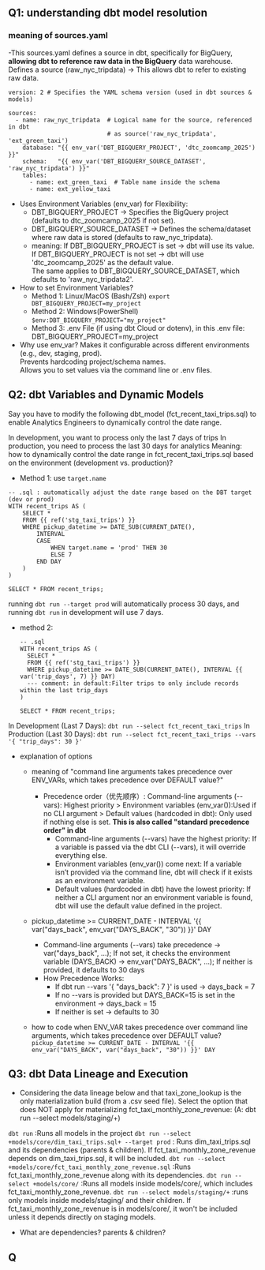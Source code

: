 ## Q1: understanding dbt model resolution
### meaning of sources.yaml
-This sources.yaml defines a source in dbt, specifically for BigQuery, __allowing dbt to reference raw data in the BigQuery__ data warehouse. \
Defines a source (raw_nyc_tripdata) → This allows dbt to refer to existing raw data.
```
version: 2 # Specifies the YAML schema version (used in dbt sources & models)

sources:
  - name: raw_nyc_tripdata  # Logical name for the source, referenced in dbt 
                            # as source('raw_nyc_tripdata', 'ext_green_taxi')
    database: "{{ env_var('DBT_BIGQUERY_PROJECT', 'dtc_zoomcamp_2025') }}"
    schema:   "{{ env_var('DBT_BIGQUERY_SOURCE_DATASET', 'raw_nyc_tripdata') }}"
    tables:
      - name: ext_green_taxi  # Table name inside the schema
      - name: ext_yellow_taxi
```
- Uses Environment Variables (env_var) for Flexibility:
    - DBT_BIGQUERY_PROJECT → Specifies the BigQuery project (defaults to dtc_zoomcamp_2025 if not set).
    - DBT_BIGQUERY_SOURCE_DATASET → Defines the schema/dataset where raw data is stored (defaults to raw_nyc_tripdata).
    - meaning: If DBT_BIGQUERY_PROJECT is set → dbt will use its value. \
      If DBT_BIGQUERY_PROJECT is not set → dbt will use 'dtc_zoomcamp_2025' as the default value. \
      The same applies to DBT_BIGQUERY_SOURCE_DATASET, which defaults to 'raw_nyc_tripdata2'.
- How to set Environment Variables?
    - Method 1: Linux/MacOS (Bash/Zsh) `export DBT_BIGQUERY_PROJECT=my_project`
    - Method 2: Windows(PowerShell) `$env:DBT_BIGQUERY_PROJECT="my_project"`
    - Method 3: .env File (if using dbt Cloud or dotenv), in this .env file: DBT_BIGQUERY_PROJECT=my_project
- Why use env_var?
  Makes it configurable across different environments (e.g., dev, staging, prod). \
  Prevents hardcoding project/schema names. \
  Allows you to set values via the command line or .env files.

## Q2: dbt Variables and Dynamic Models
Say you have to modify the following dbt_model (fct_recent_taxi_trips.sql) to enable Analytics Engineers to dynamically control the date range.

In development, you want to process only the last 7 days of trips
In production, you need to process the last 30 days for analytics
 Meaning: how to dynamically control the date range in fct_recent_taxi_trips.sql based on the environment (development vs. production)?

- Method 1: use `target.name`
```
-- .sql : automatically adjust the date range based on the DBT target (dev or prod)
WITH recent_trips AS (
    SELECT *
    FROM {{ ref('stg_taxi_trips') }}
    WHERE pickup_datetime >= DATE_SUB(CURRENT_DATE(), 
        INTERVAL 
        CASE 
            WHEN target.name = 'prod' THEN 30
            ELSE 7 
        END DAY
    )
)

SELECT * FROM recent_trips;
```
running `dbt run --target prod` will automatically process 30 days, and running `dbt run` in development will use 7 days.

- method 2:
  ```
  -- .sql
  WITH recent_trips AS (
    SELECT *
    FROM {{ ref('stg_taxi_trips') }}
    WHERE pickup_datetime >= DATE_SUB(CURRENT_DATE(), INTERVAL {{ var('trip_days', 7) }} DAY)
    --- comment: in default:Filter trips to only include records within the last trip_days
  )

  SELECT * FROM recent_trips;
  ```
In Development (Last 7 Days): `dbt run --select fct_recent_taxi_trips`
In Production (Last 30 Days): `dbt run --select fct_recent_taxi_trips --vars '{ "trip_days": 30 }'`

- explanation of options
  - meaning of "command line arguments takes precedence over ENV_VARs, which takes precedence over DEFAULT value?"
    - Precedence order（优先顺序）: Command-line arguments (--vars): Highest priority > Environment variables (env_var()):Used if no CLI argument > Default values (hardcoded in dbt): Only used if nothing else is set. __This is also called "standard precedence order" in dbt__
      - Command-line arguments (--vars) have the highest priority: If a variable is passed via the dbt CLI (--vars), it will override everything else.
      - Environment variables (env_var()) come next: If a variable isn’t provided via the command line, dbt will check if it exists as an environment variable.
      - Default values (hardcoded in dbt) have the lowest priority: If neither a CLI argument nor an environment variable is found, dbt will use the default value defined in the project.

  - pickup_datetime >= CURRENT_DATE - INTERVAL '{{ var("days_back", env_var("DAYS_BACK", "30")) }}' DAY 
    - Command-line arguments (--vars) take precedence → var("days_back", …); If not set, it checks the environment variable (DAYS_BACK) → env_var("DAYS_BACK", …); If neither is provided, it defaults to 30 days
    - How Precedence Works:
      - If dbt run --vars '{ "days_back": 7 }' is used → days_back = 7
      - If no --vars is provided but DAYS_BACK=15 is set in the environment → days_back = 15
      - If neither is set → defaults to 30
  - how to code when ENV_VAR takes precedence over command line arguments, which takes precedence over DEFAULT value?
     ``` pickup_datetime >= CURRENT_DATE - INTERVAL '{{ env_var("DAYS_BACK", var("days_back", "30")) }}' DAY ```
    
## Q3: dbt Data Lineage and Execution
- Considering the data lineage below and that taxi_zone_lookup is the only materialization build (from a .csv seed file). Select the option that does NOT apply for materializing fct_taxi_monthly_zone_revenue: (A: dbt run --select models/staging/+)

`dbt run` :Runs all models in the project 
`dbt run --select +models/core/dim_taxi_trips.sql+ --target prod` : Runs dim_taxi_trips.sql and its dependencies (parents & children). If fct_taxi_monthly_zone_revenue depends on dim_taxi_trips.sql, it will be included.
`dbt run --select +models/core/fct_taxi_monthly_zone_revenue.sql` :Runs fct_taxi_monthly_zone_revenue along with its dependencies. 
`dbt run --select +models/core/` :Runs all models inside models/core/, which includes fct_taxi_monthly_zone_revenue.
`dbt run --select models/staging/+` :runs only models inside models/staging/ and their children. If fct_taxi_monthly_zone_revenue is in models/core/, it won't be included unless it depends directly on staging models.

- What are dependencies?  parents & children?




## Q

